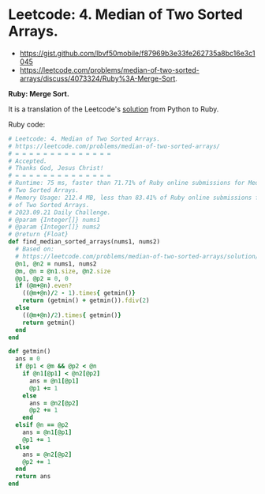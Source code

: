 # Leetcode: 4. Median of Two Sorted Arrays.

- https://gist.github.com/lbvf50mobile/f87969b3e33fe262735a8bc16e3c1045
- https://leetcode.com/problems/median-of-two-sorted-arrays/discuss/4073324/Ruby%3A-Merge-Sort.

**Ruby: Merge Sort.**

It is a translation of the Leetcode's [solution](https://leetcode.com/problems/median-of-two-sorted-arrays/solution/) from Python to Ruby.

Ruby code:
```Ruby
# Leetcode: 4. Median of Two Sorted Arrays.
# https://leetcode.com/problems/median-of-two-sorted-arrays/
# = = = = = = = = = = = = = =
# Accepted.
# Thanks God, Jesus Christ!
# = = = = = = = = = = = = = =
# Runtime: 75 ms, faster than 71.71% of Ruby online submissions for Median of
# Two Sorted Arrays.
# Memory Usage: 212.4 MB, less than 83.41% of Ruby online submissions for Median
# of Two Sorted Arrays.
# 2023.09.21 Daily Challenge.
# @param {Integer[]} nums1
# @param {Integer[]} nums2
# @return {Float}
def find_median_sorted_arrays(nums1, nums2)
  # Based on:
  # https://leetcode.com/problems/median-of-two-sorted-arrays/solution/
  @n1, @n2 = nums1, nums2
  @m, @n = @n1.size, @n2.size
  @p1, @p2 = 0, 0
  if (@m+@n).even?
    ((@m+@n)/2 - 1).times{ getmin()}
    return (getmin() + getmin()).fdiv(2)
  else
    ((@m+@n)/2).times{ getmin()}
    return getmin()
  end
end

def getmin()
  ans = 0
  if @p1 < @m && @p2 < @n
    if @n1[@p1] < @n2[@p2]
      ans = @n1[@p1]
      @p1 += 1
    else
      ans = @n2[@p2]
      @p2 += 1
    end
  elsif @n == @p2
    ans = @n1[@p1]
    @p1 += 1
  else
    ans = @n2[@p2]
    @p2 += 1
  end
  return ans
end
```
